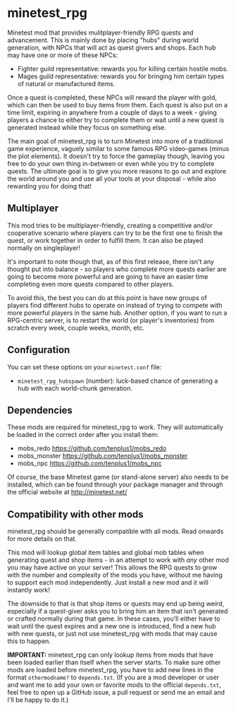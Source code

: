 # minetest_rpg

Minetest mod that provides mulitplayer-friendly RPG quests and advancement. This is mainly done by placing "hubs" during world generation, with NPCs that will act as quest givers and shops. Each hub may have one or more of these NPCs:

* Fighter guild representative: rewards you for killing certain hostile mobs.
* Mages guild representative: rewards you for bringing him certain types of natural or manufactured items.

Once a quest is completed, these NPCs will reward the player with gold, which can then be used to buy items from them. Each quest is also put on a time limit, expiring in anywhere from a couple of days to a week - giving players a chance to either try to complete them or wait until a new quest is generated instead while they focus on something else.

The main goal of minetest_rpg is to turn Minetest into more of a traditional game experience, vaguely similar to some famous RPG video-games (minus the plot elements). It doesn't try to force the gameplay though, leaving you free to do your own thing in-between or even while you try to complete quests. The ultimate goal is to give you more reasons to go out and explore the world around you and use all your tools at your disposal - while also rewarding you for doing that!

## Multiplayer

This mod tries to be multiplayer-friendly, creating a competitive and/or cooperative scenario where players can try to be the first one to finish the quest, or work together in order to fulfill them. It can also be played normally on singleplayer!

It's important to note though that, as of this first release, there isn't any thought put into balance - so players who complete more quests earlier are going to become more powerful and are going to have an easier time completing even more quests compared to other players. 

To avoid this, the best you can do at this point is have new groups of players find different hubs to operate on instead of trying to compete with more powerful players in the same hub. Another option, if you want to run a RPG-centric server, is to restart the world (or player's inventories) from scratch every week, couple weeks, month, etc.

## Configuration

You can set these options on your `minetest.conf` file:

* `minetest_rpg_hubspawn` (number): luck-based chance of generating a hub with each world-chunk generation.

## Dependencies

These mods are required for minetest_rpg to work. They will automatically be loaded in the correct order after you install them:

* mobs_redo https://github.com/tenplus1/mobs_redo
* mobs_monster https://github.com/tenplus1/mobs_monster
* mobs_npc https://github.com/tenplus1/mobs_npc

Of course, the base Minetest game (or stand-alone server) also needs to be installed, which can be found through your package manager and through the official website at http://minetest.net/

## Compatibility with other mods 

minetest_rpg should be generally compatible with all mods. Read onwards for more details on that.

This mod will lookup global item tables and global mob tables when generating quest and shop items - in an attempt to work with *any* other mod you may have active on your server! This allows the RPG quests to grow with the number and complexity of the mods you have, without me having to support each mod independently.  Just install a new mod and it will instantly work!

The downside to that is that shop items or quests may end up being weird, especially if a quest-giver asks you to bring him an item that isn't generated or crafted normally during that game. In these cases, you'll either have to wait until the quest expires and a new one is introduced, find a new hub with new quests, or just not use minetest_rpg with mods that may cause this to happen. 

**IMPORTANT:** minetest_rpg can only lookup items from mods that have been loaded earlier than itself when the server starts. To make sure other mods are loaded before minetest_rpg, you have to add new lines in the format `othermodname?` to `depends.txt`. (If you are a mod developer or user and want me to add your own or favorite mods to the official `depends.txt`, feel free to open up a GitHub issue, a pull request or send me an email and I'll be happy to do it.)
